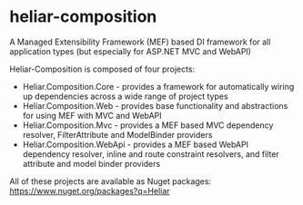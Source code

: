 # heliar-composition
A Managed Extensibility Framework (MEF) based DI framework for all application types (but especially for ASP.NET MVC and WebAPI)

Heliar-Composition is composed of four projects:
* Heliar.Composition.Core - provides a framework for automatically wiring up dependencies across a wide range of project types
* Heliar.Composition.Web - provides base functionality and abstractions for using MEF with MVC and WebAPI
* Heliar.Composition.Mvc - provides a MEF based MVC dependency resolver, FilterAttribute and ModelBinder providers
* Heliar.Composition.WebApi - provides a MEF based WebAPI dependency resolver, inline and route constraint resolvers, and filter attribute and model binder providers

All of these projects are available as Nuget packages: https://www.nuget.org/packages?q=Heliar
